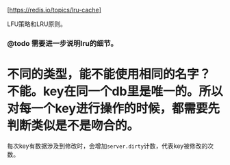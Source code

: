 [https://redis.io/topics/lru-cache]

LFU策略和LRU原则。


### @todo 需要进一步说明lru的细节。

# 不同的类型，能不能使用相同的名字？ 不能。key在同一个db里是唯一的。所以对每一个key进行操作的时候，都需要先判断类似是不是吻合的。

每次key有数据涉及到修改时，会增加`server.dirty`计数，代表key被修改的次数。
